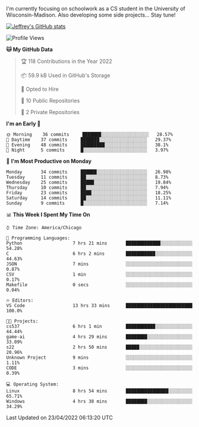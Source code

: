 

I'm currently focusing on schoolwork as a CS student in the University of Wisconsin-Madison.
Also developing some side projects...
Stay tune!

<!-- [![wakatime](https://wakatime.com/badge/user/99a12255-d5fa-4530-a56f-b1f6efe8669d.svg?style=for-the-badge)](https://wakatime.com/@99a12255-d5fa-4530-a56f-b1f6efe8669d) -->

[![Jeffrey's GitHub stats](https://github-readme-stats.vercel.app/api?username=slijeff&count_private=true&show_icons=true)](https://github.com/anuraghazra/github-readme-stats)

<!-- [![Jeffrey's wakatime stats](https://github-readme-stats.vercel.app/api/wakatime?username=slijeff&custom_title=Coding+Time+Last+Week)](https://github.com/slijeff/github-readme-stats) -->

<!-- [![Top Langs](https://github-readme-stats.vercel.app/api/top-langs/?username=slijeff&count_private=true&langs_count=8&hide=javascript&custom_title=Repo+Languages)](https://github.com/anuraghazra/github-readme-stats) -->

<!--START_SECTION:waka-->
![Profile Views](http://img.shields.io/badge/Profile%20Views-78-blue)

**🐱 My GitHub Data** 

> 🏆 118 Contributions in the Year 2022
 > 
> 📦 59.9 kB Used in GitHub's Storage 
 > 
> 💼 Opted to Hire
 > 
> 📜 10 Public Repositories 
 > 
> 🔑 2 Private Repositories  
 > 
**I'm an Early 🐤** 

```text
🌞 Morning    36 commits     ███████░░░░░░░░░░░░░░░░░░   28.57% 
🌆 Daytime    37 commits     ███████░░░░░░░░░░░░░░░░░░   29.37% 
🌃 Evening    48 commits     █████████░░░░░░░░░░░░░░░░   38.1% 
🌙 Night      5 commits      █░░░░░░░░░░░░░░░░░░░░░░░░   3.97%

```
📅 **I'm Most Productive on Monday** 

```text
Monday       34 commits     ██████░░░░░░░░░░░░░░░░░░░   26.98% 
Tuesday      11 commits     ██░░░░░░░░░░░░░░░░░░░░░░░   8.73% 
Wednesday    25 commits     █████░░░░░░░░░░░░░░░░░░░░   19.84% 
Thursday     10 commits     ██░░░░░░░░░░░░░░░░░░░░░░░   7.94% 
Friday       23 commits     ████░░░░░░░░░░░░░░░░░░░░░   18.25% 
Saturday     14 commits     ██░░░░░░░░░░░░░░░░░░░░░░░   11.11% 
Sunday       9 commits      █░░░░░░░░░░░░░░░░░░░░░░░░   7.14%

```


📊 **This Week I Spent My Time On** 

```text
⌚︎ Time Zone: America/Chicago

💬 Programming Languages: 
Python                   7 hrs 21 mins       █████████████░░░░░░░░░░░░   54.28% 
C                        6 hrs 2 mins        ███████████░░░░░░░░░░░░░░   44.63% 
JSON                     7 mins              ░░░░░░░░░░░░░░░░░░░░░░░░░   0.87% 
CSV                      1 min               ░░░░░░░░░░░░░░░░░░░░░░░░░   0.17% 
Makefile                 0 secs              ░░░░░░░░░░░░░░░░░░░░░░░░░   0.04%

🔥 Editors: 
VS Code                  13 hrs 33 mins      █████████████████████████   100.0%

🐱‍💻 Projects: 
cs537                    6 hrs 1 min         ███████████░░░░░░░░░░░░░░   44.44% 
game-ai                  4 hrs 29 mins       ████████░░░░░░░░░░░░░░░░░   33.09% 
s22                      2 hrs 50 mins       █████░░░░░░░░░░░░░░░░░░░░   20.96% 
Unknown Project          9 mins              ░░░░░░░░░░░░░░░░░░░░░░░░░   1.11% 
CODE                     3 mins              ░░░░░░░░░░░░░░░░░░░░░░░░░   0.39%

💻 Operating System: 
Linux                    8 hrs 54 mins       ████████████████░░░░░░░░░   65.71% 
Windows                  4 hrs 38 mins       ████████░░░░░░░░░░░░░░░░░   34.29%

```


 Last Updated on 23/04/2022 06:13:20 UTC
<!--END_SECTION:waka-->
